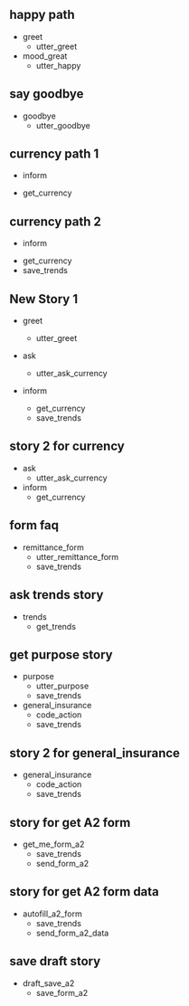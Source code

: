 ## happy path
* greet
  - utter_greet
* mood_great
  - utter_happy

## say goodbye
* goodbye
  - utter_goodbye

## currency path 1
* inform
 - get_currency

## currency path 2
* inform
 - get_currency
 - save_trends

## New Story 1
* greet
    - utter_greet
* ask
    - utter_ask_currency

* inform
    - get_currency
    - save_trends

## story 2 for currency
* ask
    - utter_ask_currency
* inform
    - get_currency

## form faq
* remittance_form
    - utter_remittance_form
    - save_trends

## ask trends story
* trends
    - get_trends

## get purpose story
* purpose
    - utter_purpose
    - save_trends
* general_insurance
    - code_action
    - save_trends

## story 2 for general_insurance
* general_insurance
    - code_action
    - save_trends

## story for get A2 form
* get_me_form_a2
    - save_trends
    - send_form_a2

## story for get A2 form data
* autofill_a2_form
    - save_trends
    - send_form_a2_data

## save draft story
* draft_save_a2
    - save_form_a2

